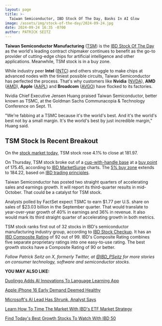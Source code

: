 ```yaml
---
layout: page
title: >-
  Taiwan Semiconductor, IBD Stock Of The Day, Basks In AI Glow
image: /assets/img/stock-of-the-day/2024-09-24.jpg
date: 2024-09-24 16:35 -0700
author: PATRICK SEITZ
---
```







**Taiwan Semiconductor Manufacturing** ([TSM](https://research.investors.com/quote.aspx?symbol=TSM)) is the [IBD Stock Of The Day](https://www.investors.com/research/ibd-stock-of-the-day/) as the world's leading contract chipmaker continues to benefit as the go-to provider of cutting-edge chips for artificial intelligence and other applications. Meanwhile, TSM stock is in a buy zone.




While industry peer **Intel** ([INTC](https://research.investors.com/quote.aspx?symbol=INTC)) and others struggle to make chips at advanced nodes with the tiniest possible circuits, Taiwan Semiconductor has perfected the process. That's why customers like **Nvidia** ([NVDA](https://research.investors.com/quote.aspx?symbol=NVDA)), **AMD** ([AMD](https://research.investors.com/quote.aspx?symbol=AMD)), **Apple** ([AAPL](https://research.investors.com/quote.aspx?symbol=AAPL)) and **Broadcom** ([AVGO](https://research.investors.com/quote.aspx?symbol=AVGO)) have flocked to its factories.


Nvidia Chief Executive Jensen Huang praised Taiwan Semiconductor, better known as TSMC, at the Goldman Sachs Communacopia & Technology Conference on Sept. 11.


"We're fabbing at a TSMC because it's the world's best. And it's the world's best not by a small margin. It's the world's best by just incredible margin," Huang said.


TSM Stock Is Recent Breakout
----------------------------


On the [stock market today](https://www.investors.com/news/stock-market-today-stock-market-news/), TSM stock rose 4.1% to close at 181.97.


On Thursday, TSM stock broke out of a [cup-with-handle base](https://www.investors.com/how-to-invest/investors-corner/the-basics-how-to-analyze-a-stocks-cup-with-handle/) at a [buy point](https://www.investors.com/how-to-invest/investors-corner/chart-reading-basics-how-a-buy-point-marks-a-time-of-opportunity/) of 175.45, according to [IBD MarketSurge](https://get.investors.com/marketsurge/?src=apa1bq) charts. The [5% buy zone](https://www.investors.com/how-to-invest/investors-corner/buy-zone-gives-investors-chance-to-buy-top-stocks-beyond-breakout/) extends to 184.22, based on [IBD trading principles](https://www.investors.com/how-to-invest/how-to-invest-rules-for-when-buy-and-sell-stocks-in-bull-and-bear-markets/).


Taiwan Semiconductor has posted two straight quarters of accelerating sales and earnings growth. It will report its third-quarter results in mid-October. That could be a catalyst for TSM stock.


Analysts polled by FactSet expect TSMC to earn $1.77 per U.S. share on sales of $23.03 billion in the September quarter. That would translate to year-over-year growth of 40% in earnings and 36% in revenue. It also would mark its third straight quarter of accelerating growth in both metrics.


TSM stock ranks first out of 32 stocks in IBD's semiconductor manufacturing industry group, according to [IBD Stock Checkup](https://research.investors.com/stock-checkup/nyse-taiwan-semiconductor-adr-tsm.aspx). It has an [IBD Composite Rating](https://www.investors.com/how-to-invest/investors-corner/how-to-invest-stocks-to-buy-composite-rating/) of 92 out of 99. IBD's Composite Rating combines five separate proprietary ratings into one easy-to-use rating. The best growth stocks have a Composite Rating of 90 or better.



*Follow Patrick Seitz on X, formerly Twitter, at [@IBD\_PSeitz](https://twitter.com/IBD_PSeitz) for more stories on consumer technology, software and semiconductor stocks.*


**YOU MAY ALSO LIKE:**


[Duolingo Adds AI Innovations To Language Learning App](https://www.investors.com/news/technology/duolingo-stock-ai-innovations-language-learning-app/)


[Apple iPhone 16 Early Demand Deemed Healthy](https://www.investors.com/news/technology/apple-stock-iphone-16-early-demand-deemed-healthy/)


[Microsoft's AI Lead Has Shrunk, Analyst Says](https://www.investors.com/news/technology/microsoft-stock-downgraded-ai-lead-shrinks/)


[Learn How To Time The Market With IBD's ETF Market Strategy](https://www.investors.com/market-trend/ibds-etf-market-strategy/ibds-etf-market-strategy/)


[Find Today's Best Growth Stocks To Watch With IBD 50](https://www.investors.com/research/ibd-50-growth-stocks-to-watch/)





